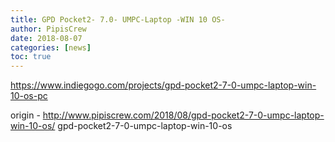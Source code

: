 ```yaml
---
title: GPD Pocket2- 7.0- UMPC-Laptop -WIN 10 OS-
author: PipisCrew
date: 2018-08-07
categories: [news]
toc: true
---
```


https://www.indiegogo.com/projects/gpd-pocket2-7-0-umpc-laptop-win-10-os-pc

origin - http://www.pipiscrew.com/2018/08/gpd-pocket2-7-0-umpc-laptop-win-10-os/ gpd-pocket2-7-0-umpc-laptop-win-10-os